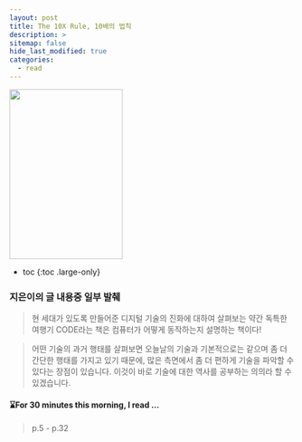 ```yaml
---
layout: post
title: The 10X Rule, 10배의 법칙
description: >
sitemap: false
hide_last_modified: true
categories:
  - read
---
```


<img src="http://image.yes24.com/momo/TopCate463/MidCate008/46275165.jpg" width="200" height="300">

* toc
{:toc .large-only}


### 지은이의 글 내용중 일부 발췌

> 현 세대가 있도록 만들어준 디지털 기술의 진화에 대하여 살펴보는 약간 독특한 여행기
> CODE라는 책은 컴퓨터가 어떻게 동작하는지 설명하는 책이다!


> 어떤 기술의 과거 행태를 살펴보면 오늘날의 기술과 기본적으로는 같으며 좀 더 간단한 행태를 가지고 있기 때문에, 많은 측면에서 좀 더 편하게 기술을 파악할 수 있다는 장점이 있습니다. 이것이 바로 기술에 대한 역사를 공부하는 의의라 할 수 있겠습니다.


#### ⌛️For 30 minutes this morning, I read ...
> p.5 - p.32

